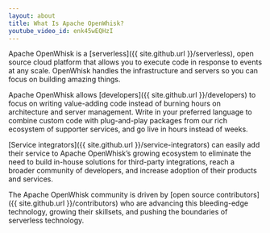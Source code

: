 ```yaml
---
layout: about
title: What Is Apache OpenWhisk?
youtube_video_id: enk45wEQHzI
---
```


Apache OpenWhisk is a [serverless]({{ site.github.url }}/serverless), open
source cloud platform that allows you to execute code in response to events at any scale. OpenWhisk handles the infrastructure and servers so you can focus on building amazing things.

Apache OpenWhisk allows [developers]({{ site.github.url }}/developers) to focus on writing value-adding code instead of burning hours on architecture and server management. Write in your preferred language to combine custom code with plug-and-play packages from our rich ecosystem of supporter services, and go live in hours instead of weeks.

[Service integrators]({{ site.github.url }}/service-integrators) can easily add their service to Apache OpenWhisk’s growing ecosystem to eliminate the need to build in-house solutions for third-party integrations, reach a broader community of developers, and increase adoption of their products and services.

The Apache OpenWhisk community is driven by [open source contributors]({{ site.github.url }}/contributors) who are advancing this bleeding-edge technology, growing their skillsets, and pushing the boundaries of serverless technology.
